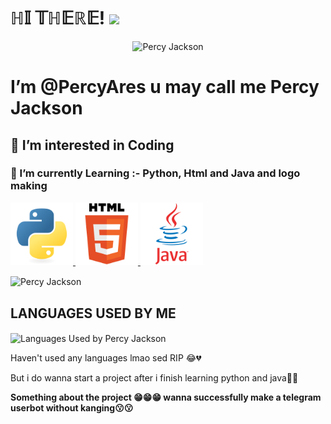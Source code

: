 <h1>ℍ𝕀  𝕋ℍ𝔼ℝ𝔼! <img src="https://raw.githubusercontent.com/MartinHeinz/MartinHeinz/master/wave.gif" width="50px"></h1>        
<p align="center"><img src="https://komarev.com/ghpvc/?username=PercyAres&label=PROFILE+VIEWS+OF+PERCY+JACKSON&color=0e75b6&style=plastic" alt="Percy Jackson" /> </p>

<h1>I’m @PercyAres u may call me Percy Jackson</h1>

<h2>👀 I’m interested in Coding</h2>
<h3>🌱 I’m currently Learning :- Python, Html and Java and logo making</h3>

<a href="https://www.python.org" target="_blank"> <img src="https://raw.githubusercontent.com/devicons/devicon/master/icons/python/python-original.svg" alt="python" width="100" height="100"/> </a> <a href="https://html.com/" target="_blank"> <img src="https://raw.githubusercontent.com/devicons/devicon/master/icons/html5/html5-original-wordmark.svg" alt="html-5" width="100" height="100"/> </a> <a href="https://www.java.com/en/" target="_blank"> <img src="https://raw.githubusercontent.com/devicons/devicon/master/icons/java/java-original-wordmark.svg" alt="java" width="100" height="100"/> </a> 

<p><img align="center" src="https://github-readme-stats.vercel.app/api?username=PercyAres&show_icons=true&theme=midnight-purple" alt="Percy Jackson" /></p>

## LANGUAGES USED BY ME
<img align="center" src="https://github-readme-stats.vercel.app/api/top-langs/?username=PercyAres&layout=compact&theme=radical&show_icons=true" alt="Languages Used by Percy Jackson" />

<p>Haven't used any languages lmao sed RIP 😂💔</p>
<p>But i do wanna start a project after i finish learning python and java🤩🤩</p>

**Something about the project 😁😁😁 wanna successfully make a telegram userbot without kanging😗😗**




<!---
PercyAres/PercyAres is a ✨ special ✨ repository because its `README.md` (this file) appears on your GitHub profile.
You can click the Preview link to take a look at your changes.
--->
